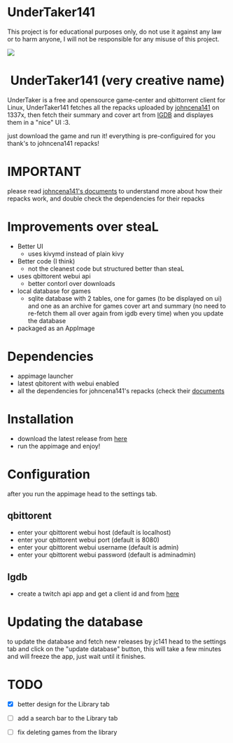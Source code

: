 # UnderTaker141

This project is for educational purposes only, do not use it against any law or to harm anyone, I will not be responsible for any misuse of this project.

<img src="https://i.imgur.com/mGkRVa2.jpg">

<h1 align="center">UnderTaker141 (very creative name)</h1>

UnderTaker is a free and opensource game-center and qbittorrent client for Linux, UnderTaker141 fetches all the repacks uploaded by [johncena141](https://1337x.to/user/johncena141/) on 1337x, then fetch their summary and cover art from [IGDB](igdb.com) and displayes them in a "nice" UI :3.

just download the game and run it! everything is pre-configuired for you thank's to  johncena141 repacks! <br />


# IMPORTANT

please read [johncena141's documents](https://github.com/jc141x/jc141-bash/tree/master/setup) to understand more about how their repacks work, and double check the dependencies for their repacks

# Improvements over steaL
- Better UI
    - uses kivymd instead of plain kivy
- Better code (I think)
    - not the cleanest code but structured better than steaL
- uses qbittorent webui api
    - better contorl over downloads
- local database for games
    - sqlite database with 2 tables, one for games (to be displayed on ui) and one as an archive for games cover art and summary (no need to        re-fetch them all over again from igdb every time) when you update the database
- packaged as an AppImage

# Dependencies
- appimage launcher
- latest qbitorent with webui enabled
- all the dependencies for johncena141's repacks (check their [documents](https://github.com/jc141x/jc141-bash/blob/master/setup/en/readme.md)

# Installation
- download the latest release from [here](https://github.com/AbdelrhmanNile/UnderTaker141/releases)
- run the appimage and enjoy!

# Configuration
after you run the appimage head to the settings tab.

## qbittorent
- enter your qbittorent webui host (default is localhost)
- enter your qbittorent webui port (default is 8080)
- enter your qbittorent webui username (default is admin)
- enter your qbittorent webui password (default is adminadmin)

## Igdb
- create a twitch api app and get a client id and from [here](https://dev.twitch.tv/console/apps/create)

# Updating the database
to update the database and fetch new releases by jc141 head to the settings tab and click on the "update database" button, this will take a few minutes and will freeze the app, just wait until it finishes.

# TODO
- [X] better design for the Library tab
- [ ] add a search bar to the Library tab
- [ ] fix deleting games from the library


